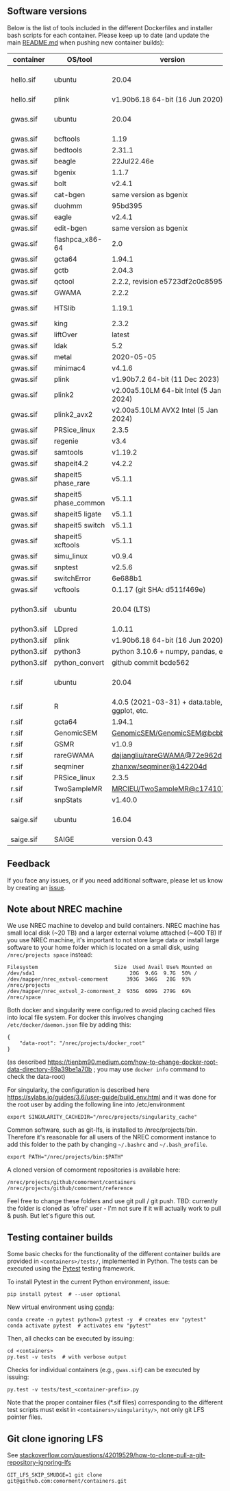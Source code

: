 ## Software versions

  Below is the list of tools included in the different Dockerfiles and installer bash scripts for each container.
  Please keep up to date (and update the main [README.md](./../README.md) when pushing new container builds):
  
  | container         | OS/tool             | version                                   | license
  | ----------------- | ------------------- | ----------------------------------------- | -------------
  | hello.sif         | ubuntu              | 20.04                                     | [Creative Commons CC-BY-SA version 3.0 UK licence](https://ubuntu.com/legal/intellectual-property-policy)
  | hello.sif         | plink               | v1.90b6.18 64-bit (16 Jun 2020)           | [GPLv3](https://www.gnu.org/licenses/gpl-3.0.html)
  | gwas.sif          | ubuntu              | 20.04                                     | [Creative Commons CC-BY-SA version 3.0 UK licence](https://ubuntu.com/legal/intellectual-property-policy)
  | gwas.sif          | bcftools            | 1.19                                      | [MIT/Expat/GPLv3](https://github.com/samtools/bcftools/blob/develop/LICENSE)
  | gwas.sif          | bedtools            | 2.31.1                                    | [MIT](https://opensource.org/licenses/MIT)
  | gwas.sif          | beagle              | 22Jul22.46e                               | [GPLv3](https://www.gnu.org/licenses/gpl-3.0.html)
  | gwas.sif          | bgenix              | 1.1.7                                     | [Boost](https://www.boost.org/LICENSE_1_0.txt)
  | gwas.sif          | bolt                | v2.4.1                                    | [GPLv3](https://www.gnu.org/licenses/gpl-3.0.html)
  | gwas.sif          | cat-bgen            | same version as bgenix                    | [Boost](https://www.boost.org/LICENSE_1_0.txt)
  | gwas.sif          | duohmm              | 95bd395                                   | [MIT](https://opensource.org/licenses/MIT)
  | gwas.sif          | eagle               | v2.4.1                                    | [GPLv3](https://www.gnu.org/licenses/gpl-3.0.html)
  | gwas.sif          | edit-bgen           | same version as bgenix                    | [Boost](https://www.boost.org/LICENSE_1_0.txt)
  | gwas.sif          | flashpca_x86-64     | 2.0                                       | [GPLv3](https://www.gnu.org/licenses/gpl-3.0.html)
  | gwas.sif          | gcta64              | 1.94.1                                    | [GPLv3](https://www.gnu.org/licenses/gpl-3.0.html)
  | gwas.sif          | gctb                | 2.04.3                                    | [MIT](https://opensource.org/licenses/MIT)
  | gwas.sif          | qctool              | 2.2.2, revision e5723df2c0c85959          | [Boost](https://www.boost.org/LICENSE_1_0.txt)
  | gwas.sif          | GWAMA               | 2.2.2                                     | [BSD-3-Clause](https://opensource.org/licenses/BSD-3-Clause)
  | gwas.sif          | HTSlib              | 1.19.1                                    | [MIT/Expat/Modified-BSD](https://github.com/samtools/htslib/blob/develop/LICENSE)
  | gwas.sif          | king                | 2.3.2                                     | [permissive](https://www.kingrelatedness.com/Download.shtml)
  | gwas.sif          | liftOver            | latest                                    | [permissive](https://genome-store.ucsc.edu)
  | gwas.sif          | ldak                | 5.2                                       | [GPLv3](https://www.gnu.org/licenses/gpl-3.0.html)
  | gwas.sif          | metal               | 2020-05-05                                | -
  | gwas.sif          | minimac4            | v4.1.6                                    | [GPLv3](https://www.gnu.org/licenses/gpl-3.0.html)
  | gwas.sif          | plink               | v1.90b7.2 64-bit (11 Dec 2023)            | [GPLv3](https://www.gnu.org/licenses/gpl-3.0.html)
  | gwas.sif          | plink2              | v2.00a5.10LM 64-bit Intel (5 Jan 2024)    | [GPLv3](https://www.gnu.org/licenses/gpl-3.0.html)
  | gwas.sif          | plink2_avx2         | v2.00a5.10LM AVX2 Intel (5 Jan 2024)      | [GPLv3](https://www.gnu.org/licenses/gpl-3.0.html)
  | gwas.sif          | PRSice_linux        | 2.3.5                                     | [GPLv3](https://www.gnu.org/licenses/gpl-3.0.html)
  | gwas.sif          | regenie             | v3.4                                      | [MIT/Boost](https://github.com/rgcgithub/regenie/blob/master/LICENSE)
  | gwas.sif          | samtools            | v1.19.2                                   | [MIT/ExpatD](https://github.com/samtools/samtools/blob/develop/LICENSE)
  | gwas.sif          | shapeit4.2          | v4.2.2                                    | [MIT](https://opensource.org/licenses/MIT)
  | gwas.sif          | shapeit5 phase_rare | v5.1.1                                    | [MIT](https://opensource.org/licenses/MIT)
  | gwas.sif          | shapeit5 phase_common | v5.1.1                                  | [MIT](https://opensource.org/licenses/MIT)
  | gwas.sif          | shapeit5 ligate     | v5.1.1                                    | [MIT](https://opensource.org/licenses/MIT)
  | gwas.sif          | shapeit5 switch     | v5.1.1                                    | [MIT](https://opensource.org/licenses/MIT)
  | gwas.sif          | shapeit5 xcftools   | v5.1.1                                    | [MIT](https://opensource.org/licenses/MIT)
  | gwas.sif          | simu_linux          | v0.9.4                                    | [GPLv3](https://www.gnu.org/licenses/gpl-3.0.html)
  | gwas.sif          | snptest             | v2.5.6                                    | [permissive](https://www.chg.ox.ac.uk/~gav/snptest/#download)
  | gwas.sif          | switchError         | 6e688b1                                   | [MIT](https://opensource.org/licenses/MIT)
  | gwas.sif          | vcftools            | 0.1.17 (git SHA: d511f469e)               | [GPLv3](https://www.gnu.org/licenses/gpl-3.0.html)
  | python3.sif       | ubuntu              | 20.04 (LTS)                               | [Creative Commons CC-BY-SA version 3.0 UK licence](https://ubuntu.com/legal/intellectual-property-policy)
  | python3.sif       | LDpred              | 1.0.11                                    | [MIT](https://opensource.org/licenses/MIT)
  | python3.sif       | plink               | v1.90b6.18 64-bit (16 Jun 2020)           | [GPLv3](https://www.gnu.org/licenses/gpl-3.0.html)
  | python3.sif       | python3             | python 3.10.6 + numpy, pandas, etc.       | [PSF](https://docs.python.org/3.10/license.html)
  | python3.sif       | python_convert      | github commit bcde562                     | [GPLv3](https://www.gnu.org/licenses/gpl-3.0.html)
  | r.sif             | ubuntu              | 20.04                                     | [Creative Commons CC-BY-SA version 3.0 UK licence](https://ubuntu.com/legal/intellectual-property-policy)
  | r.sif             | R                   | 4.0.5 (2021-03-31) + data.table, ggplot, etc. | [misc](https://www.r-project.org/Licenses/)
  | r.sif             | gcta64              | 1.94.1                                    | [GPLv3](https://www.gnu.org/licenses/gpl-3.0.html)
  | r.sif             | GenomicSEM          | [GenomicSEM/GenomicSEM@bcbbaff](https://github.com/GenomicSEM/GenomicSEM/commit/bcbbaffff5767acfc5c020409a4dc54fbf07876b)  | [GPLv3](https://www.gnu.org/licenses/gpl-3.0.html)
  | r.sif             | GSMR                | v1.0.9                                    | [GPL>=v2](https://www.gnu.org/licenses/gpl-2.0.html)
  | r.sif             | rareGWAMA           | [dajiangliu/rareGWAMA@72e962d](https://github.com/dajiangliu/rareGWAMA/commit/72e962dae19dc07251244f6c33275ada189c2126)  | -
  | r.sif             | seqminer            | [zhanxw/seqminer@142204d](https://github.com/zhanxw/seqminer/commit/142204d1005553ea87e1740ff97f0286291e41f9)  | [GPL](https://github.com/zhanxw/seqminer/blob/master/LICENSE)
  | r.sif             | PRSice_linux        | 2.3.5                                     | [GPLv3](https://www.gnu.org/licenses/gpl-3.0.html)
  | r.sif             | TwoSampleMR         | [MRCIEU/TwoSampleMR@c174107](https://github.com/MRCIEU/TwoSampleMR/commit/c174107cfd9ba47cf2f780849a263f37ac472a0e)  | [unknown/MIT](https://github.com/MRCIEU/TwoSampleMR#:~:text=Unknown%2C%20MIT%20licenses-,found,-Citation)
  | r.sif             | snpStats            | v1.40.0                                   | [GPLv3](https://www.gnu.org/licenses/gpl-3.0.html)
  | saige.sif         | ubuntu              | 16.04                                     | [Creative Commons CC-BY-SA version 3.0 UK licence](https://ubuntu.com/legal/intellectual-property-policy)
  | saige.sif         | SAIGE               | version 0.43                              | [GPLv3](https://www.gnu.org/licenses/gpl-3.0.html)

## Feedback

If you face any issues, or if you need additional software, please let us know by creating an [issue](https://github.com/comorment/containers/issues/new).

## Note about NREC machine

We use NREC machine to develop and build containers.
NREC machine has small local disk (~20 TB) and a larger external volume attached (~400 TB)
If you use NREC machine, it's important to not store large data or install large software to your home folder which is located on a small disk,
using ``/nrec/projects space`` instead:

```
Filesystem                         Size  Used Avail Use% Mounted on
/dev/sda1                               20G  9.6G  9.7G  50% /
/dev/mapper/nrec_extvol-comorment      393G  346G   28G  93% /nrec/projects
/dev/mapper/nrec_extvol_2-comorment_2  935G  609G  279G  69% /nrec/space
```

Both docker and singularity were configured to avoid placing cached files into local file system.
For docker this involves changing ``/etc/docker/daemon.json`` file by adding this:

```
{ 
    "data-root": "/nrec/projects/docker_root"
}
```

(as described <https://tienbm90.medium.com/how-to-change-docker-root-data-directory-89a39be1a70b> ; you may use ``docker info`` command to check the data-root)

For singularity, the configuration is described here <https://sylabs.io/guides/3.6/user-guide/build_env.html>
and it was done for the root user by adding  the following line into /etc/environment

```
export SINGULARITY_CACHEDIR="/nrec/projects/singularity_cache"
```

Common software, such as git-lfs, is installed to /nrec/projects/bin.
Therefore it's reasonable for all users of the NREC comorment instance
to add this folder to the path by changing ``~/.bashrc`` and ``~/.bash_profile``.

```
export PATH="/nrec/projects/bin:$PATH"
```

A cloned version of comorment repositories is available here:

```
/nrec/projects/github/comorment/containers
/nrec/projects/github/comorment/reference
```

Feel free to change these folders and use git pull / git push. TBD: currently the folder is cloned as 'ofrei' user - I'm not sure if it will actually work to pull & push. But let's figure this out.

## Testing container builds

Some basic checks for the functionality of the different container builds are provided in ``<containers>/tests/``, implemented in Python.
The tests can be executed using the [Pytest](https://docs.pytest.org) testing framework.

To install Pytest in the current Python environment, issue:

```
pip install pytest  # --user optional
```

New virtual environment using [conda](https://docs.conda.io/en/latest/index.html):

```
conda create -n pytest python=3 pytest -y  # creates env "pytest"
conda activate pytest  # activates env "pytest"
```

Then, all checks can be executed by issuing:

```
cd <containers>
py.test -v tests  # with verbose output
```

Checks for individual containers (e.g., ``gwas.sif``) can be executed by issuing:

```
py.test -v tests/test_<container-prefix>.py
```

Note that the proper container files (*.sif files) corresponding to the different test scripts must exist in ``<containers>/singularity/>``,
not only git LFS pointer files.

## Git clone ignoring LFS

See [stackoverflow.com/questions/42019529/how-to-clone-pull-a-git-repository-ignoring-lfs](https://stackoverflow.com/questions/42019529/how-to-clone-pull-a-git-repository-ignoring-lfs)
```
GIT_LFS_SKIP_SMUDGE=1 git clone git@github.com:comorment/containers.git
```
